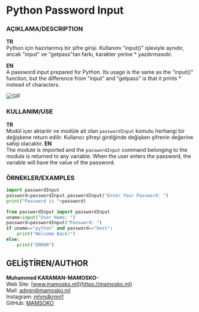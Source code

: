 
# Python Password Input

### AÇIKLAMA/DESCRIPTION
**TR**<br>
Python için hazırlanmış bir şifre girişi.
Kullanımı "input()" işleviyle aynıdır, ancak "input" ve "getpass"tan farkı, karakter yerine * yazdırmasıdır.

**EN**<br>
A password input prepared for Python.
Its usage is the same as the "input()" function, but the difference from "input" and "getpass" is that it prints * instead of characters.

![GIF](https://i.hizliresim.com/crll8ua.gif)

### KULLANIM/USE
**TR**<br>
Modül içer aktarılır ve modüle ait olan `passwordInput` komutu herhangi bir değişkene return edilir. Kullanıcı şifreyi girdiğinde değişken şifrenin değerine sahip olacaktır.
**EN**<br>
The module is imported and the `passwordInput` command belonging to the module is returned to any variable. When the user enters the password, the variable will have the value of the password.

### ÖRNEKLER/EXAMPLES
```python
import passwordInput
password=passwordInput.passwordInput("Enter Your Password: ")
print("Password is "+password)
```
```python
from passwordInput import passwordInput
uname=input("User Name: ")
password=passwordInput("Password: ")
if uname=="python" and password=="best":
	print("Welcome Back!")
else:
	print("ERROR")
```

## GELİŞTİREN/AUTHOR
**Muhammed KARAMAN-MAMOSKO-**<br>
Web Site: [www.mamosko.ml](https://mamosko.ml)<br>
Mail: [admin@mamosko.ml](mailto:admin@mamosko.ml)<br>
Instagram: [mhmdkrmn1](https://instagram.com/mhmdkrmn1)<br>
GitHub: [MAMSOKO](https://github.com/MAMOSKO)
